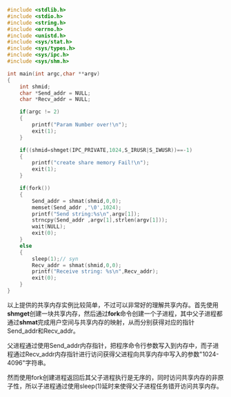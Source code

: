 ```c
#include <stdlib.h>
#include <stdio.h>
#include <string.h>
#include <errno.h>
#include <unistd.h>
#include <sys/stat.h>
#include <sys/types.h>
#include <sys/ipc.h>
#include <sys/shm.h>

int main(int argc,char **argv)
{
    int shmid;
    char *Send_addr = NULL;
    char *Recv_addr = NULL;

    if(argc != 2)
    {
        printf("Param Number over!\n");
        exit(1);
    }

    if((shmid=shmget(IPC_PRIVATE,1024,S_IRUSR|S_IWUSR))==-1)
    {
        printf("create share memory Fail!\n");
        exit(1);
    }

    if(fork()) 
    {
        Send_addr = shmat(shmid,0,0);
        memset(Send_addr ,'\0',1024);
        printf("Send string:%s\n",argv[1]);
        strncpy(Send_addr ,argv[1],strlen(argv[1]));
        wait(NULL);
        exit(0);
    }
    else     
    {
        sleep(1);// syn  
        Recv_addr = shmat(shmid,0,0);
        printf("Receive string: %s\n",Recv_addr);
        exit(0);
    }
}
```

​	以上提供的共享内存实例比较简单，不过可以非常好的理解共享内存。首先使用**shmget**创建一块共享内存，然后通过**fork**命令创建一个子进程，其中父子进程都通过**shmat**完成用户空间与共享内存的映射，从而分别获得对应的指针Send_addr和Recv_addr。

父进程通过使用Send_addr内存指针，把程序命令行参数写入到内存中，而子进程通过Recv_addr内存指针进行访问获得父进程向共享内存中写入的参数"1024-4096"字符串。

然而使用fork创建进程返回后其父子进程执行是无序的，同时访问共享内存的非原子性，所以子进程通过使用sleep(1)延时来使得父子进程任务错开访问共享内存。